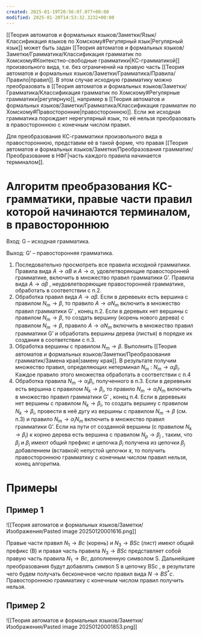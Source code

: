 ```yaml
---
created: 2025-01-19T20:56:07.077+00:00
modified: 2025-01-20T14:53:32.3232+00:00
---
```

[[Теория автоматов и формальных языков/Заметки/Язык/Классификация языков по Хомскому#Регулярный язык|Регулярный язык]] может быть задан [[Теория автоматов и формальных языков/Заметки/Грамматика/Классификация грамматик по Хомскому#Контекстно-свободные грамматики|КС-грамматикой]] произвольного вида, т.е. без ограничений на правую часть [[Теория автоматов и формальных языков/Заметки/Грамматика/Правила/Правило|правил]]. В этом случае исходную грамматику можно преобразовать в [[Теория автоматов и формальных языков/Заметки/Грамматика/Классификация грамматик по Хомскому#Регулярные грамматики|регулярную]], например в [[Теория автоматов и формальных языков/Заметки/Грамматика/Классификация грамматик по Хомскому#Правосторонние|правостороннюю]]. Если же исходная грамматика порождает нерегулярный язык, то её нельзя преобразовать в правостороннюю с конечным числом правил.

Для преобразования КС-грамматики произвольного вида в правостороннюю, представим её в такой форме, что правая [[Теория автоматов и формальных языков/Заметки/Преобразования грамматик/Преобразование в НФГ|часть каждого правила начинается терминалом]].

# Алгоритм преобразования КС-грамматики, правые части правил которой начинаются терминалом, в правостороннюю
Вход: G – исходная грамматика. 

Выход: G’ – правосторонняя грамматика.
1. Последовательно просмотреть все правила исходной грамматики. Правила вида $A \rightarrow \alpha B$ и $A \rightarrow \alpha$, удовлетворяющие правосторонней грамматике, включить в множество правил грамматики G’. Правила вида $А \rightarrow \alpha \beta$ , неудовлетворяющие правосторонней грамматике, обработать в соответствии с п.2.
2. Обработка правил вида $А \rightarrow \alpha \beta$. Если в деревеьях есть вершина с правилом $N_m \rightarrow \beta$, то правило $A \rightarrow \alpha N_m$ включить в множество правил грамматики G’ , конец п.2. Если в деревьях нет вершины с правилом $N_m \rightarrow \beta$, то создать вершину (корень нового дерева) с правилом $N_m \rightarrow \beta$, правило $A \rightarrow \alpha N_m$ включить в множество правил грамматики G’ и обработать вершины дерева (листья) в порядке их создания в соответствии с п.3.
3. Обработка вершины с правилом $N_m \rightarrow \beta$. Выполнить [[Теория автоматов и формальных языков/Заметки/Преобразования грамматик/Замена края|замену края]]. В результате получим множество правил, определяющих нетерминал $N_m$ : $N_m \rightarrow \alpha_i \beta_i$. Каждое правило этого множества обработать в соответствии с п.4
4. Обработка правила $N_m \rightarrow \alpha_i \beta_i$, полученного в п.3. Если в деревеьях есть вершина с правилом $N_k \rightarrow \beta_i$, то правило $N_m \rightarrow \alpha_i N_m$ включить в множество правил грамматики G’ , конец п.4. Если в деревеьях нет вершины с правилом $N_k \rightarrow \beta_i$, то создать вершину с правилом $N_k \rightarrow \beta_i$, провести в неё дугу из вершины с правилом $N_m \rightarrow \beta$ (см. п.3) и правило $N_m \rightarrow \alpha_i N_m$ включить в множество правил грамматики G’. Если на пути от созданной вершины (с правилом $N_k \rightarrow \beta_i$) к корню дерева есть вершина с правилом $N_p \rightarrow \beta_j$ , таким, что $\beta_j$ и $\beta_i$ имеют общий префикс и цепочка $\beta_i$ получена из цепочки $\beta_j$ добавлением (вставкой) непустой цепочки $\varkappa$, то получить правостороннюю грамматику с конечным числом правил нельзя, конец алгоритма.

# Примеры
## Пример 1
![[Теория автоматов и формальных языков/Заметки/Изображения/Pasted image 20250120001616.png]]

Правые части правил $N_1 \rightarrow Bc$ (корень) и $N_3 \rightarrow BSc$ (лист) имеют общий префикс (В) и правая часть правила $N_3 \rightarrow BSc$ представляет собой правую часть правила $N_1 \rightarrow Bc$, дополненную символом S. Дальнейшие преобразования будут добавлять символ S в цепочку BSc , в результате чего будем получать бесконечное число правил вида $N \rightarrow BS^*c$. Правостороннюю грамматику с конечным числом правил получить нельзя.
## Пример 2
![[Теория автоматов и формальных языков/Заметки/Изображения/Pasted image 20250120001853.png]]